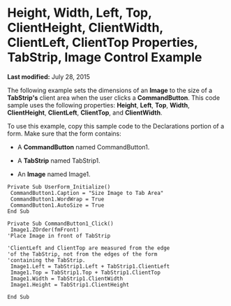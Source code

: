 
# Height, Width, Left, Top, ClientHeight, ClientWidth, ClientLeft, ClientTop Properties, TabStrip, Image Control Example

 **Last modified:** July 28, 2015

The following example sets the dimensions of an  **Image** to the size of a **TabStrip's** client area when the user clicks a **CommandButton**. This code sample uses the following properties:  **Height**,  **Left**,  **Top**,  **Width**,  **ClientHeight**,  **ClientLeft**,  **ClientTop**, and  **ClientWidth**.

To use this example, copy this sample code to the Declarations portion of a form. Make sure that the form contains:



- A  **CommandButton** named CommandButton1.
    
- A  **TabStrip** named TabStrip1.
    
- An  **Image** named Image1.
    




```
Private Sub UserForm_Initialize() 
 CommandButton1.Caption = "Size Image to Tab Area" 
 CommandButton1.WordWrap = True 
 CommandButton1.AutoSize = True 
End Sub
```




```
Private Sub CommandButton1_Click() 
 Image1.ZOrder(fmFront) 
'Place Image in front of TabStrip 
 
'ClientLeft and ClientTop are measured from the edge 
'of the TabStrip, not from the edges of the form 
'containing the TabStrip. 
 Image1.Left = TabStrip1.Left + TabStrip1.ClientLeft 
 Image1.Top = TabStrip1.Top + TabStrip1.ClientTop 
 Image1.Width = TabStrip1.ClientWidth 
 Image1.Height = TabStrip1.ClientHeight 
 
End Sub
```


